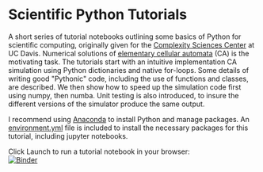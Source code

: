 Scientific Python Tutorials
===========================

A short series of tutorial notebooks outlining some basics of Python for scientific computing, originally given for the [Complexity Sciences Center](http://csc.ucdavis.edu/Welcome.html) at UC Davis. Numerical solutions of [elementary cellular automata](https://en.wikipedia.org/wiki/Elementary_cellular_automaton "Wikipedia Link") (CA) is the motivating task. The tutorials start with an intuitive implementation CA simulation using Python dictionaries and native for-loops. Some details of writing good "Pythonic" code, including the use of functions and classes, are described. We then show how to speed up the simulation code first using numpy, then numba. Unit testing is also introduced, to insure the different versions of the simulator produce the same output.

I recommend using [Anaconda](https://www.anaconda.com/distribution/) to install Python and manage packages. An [environment.yml](https://docs.conda.io/projects/conda/en/latest/user-guide/tasks/manage-environments.html#creating-an-environment-from-an-environment-yml-file) file is included to install the necessary packages for this tutorial, including jupyter notebooks. 

Click Launch to run a tutorial notebook in your browser:  
[![Binder](https://mybinder.org/badge_logo.svg)](https://mybinder.org/v2/gh/leknox/Scientific-Python-Tutorials.git/master)